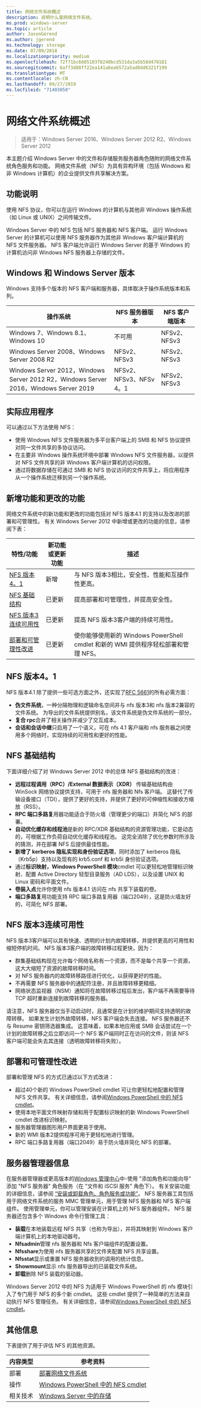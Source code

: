 ```yaml
---
title: 网络文件系统概述
description: 说明什么是网络文件系统。
ms.prod: windows-server
ms.topic: article
author: JasonGerend
ms.author: jgerend
ms.technology: storage
ms.date: 07/09/2018
ms.localizationpriority: medium
ms.openlocfilehash: 72f71bc6605103f8240bcd531da3a5b58d470181
ms.sourcegitcommit: 6aff3d88ff22ea141a6ea6572a5ad8dd6321f199
ms.translationtype: MT
ms.contentlocale: zh-CN
ms.lasthandoff: 09/27/2019
ms.locfileid: "71403050"
---
```

# <a name="network-file-system-overview"></a>网络文件系统概述

>适用于：Windows Server 2016、Windows Server 2012 R2、Windows Server 2012

本主题介绍 Windows Server 中的文件和存储服务服务器角色随附的网络文件系统角色服务和功能。 网络文件系统（NFS）为具有异构环境（包括 Windows 和非 Windows 计算机）的企业提供文件共享解决方案。

## <a name="feature-description"></a>功能说明

使用 NFS 协议，你可以在运行 Windows 的计算机与其他非 Windows 操作系统（如 Linux 或 UNIX）之间传输文件。

Windows Server 中的 NFS 包括 NFS 服务器和 NFS 客户端。 运行 Windows Server 的计算机可以使用 NFS 服务器作为其他非 Windows 客户端计算机的 NFS 文件服务器。 NFS 客户端允许运行 Windows Server 的基于 Windows 的计算机访问非 Windows NFS 服务器上存储的文件。

## <a name="windows-and-windows-server-versions"></a>Windows 和 Windows Server 版本

Windows 支持多个版本的 NFS 客户端和服务器，具体取决于操作系统版本和系列。 

| 操作系统 | NFS 服务器版本 |NFS 客户端版本|
| ----------------- | ------------------- | ----------------- |
| Windows 7、Windows 8.1、Windows 10 | 不可用 | NFSv2、NFSv3 |
| Windows Server 2008、Windows Server 2008 R2 | NFSv2、NFSv3 | NFSv2、NFSv3 |
| Windows Server 2012，Windows Server 2012 R2，Windows Server 2016，Windows Server 2019 | NFSv2、NFSv3、NFSv 4。1  | NFSv2、NFSv3 |

## <a name="practical-applications"></a>实际应用程序

可以通过以下方法使用 NFS：

- 使用 Windows NFS 文件服务器为多平台客户端上的 SMB 和 NFS 协议提供对同一文件共享的多协议访问。
- 在主要非 Windows 操作系统环境中部署 Windows NFS 文件服务器，以提供对 NFS 文件共享的非 Windows 客户端计算机的访问权限。
- 通过将数据存储在可通过 SMB 和 NFS 协议访问的文件共享上，将应用程序从一个操作系统迁移到另一个操作系统。

## <a name="new-and-changed-functionality"></a>新增功能和更改的功能

网络文件系统中的新功能和更改的功能包括对 NFS 版本4.1 的支持以及改进的部署和可管理性。 有关 Windows Server 2012 中新增或更改的功能的信息，请参阅下表：

|特性/功能|新功能或更新功能|描述|
|---|---|---|
|[NFS 版本4。1](#nfs-version-41)|新增|与 NFS 版本3相比，安全性、性能和互操作性更高。|
|[NFS 基础结构](#nfs-infrastructure)|已更新|提高部署和可管理性，并提高安全性。|
|[NFS 版本3连续可用性](#nfs-version-3-continuous-availability)|已更新|提高 NFS 版本3客户端的持续可用性。|
|[部署和可管理性改进](#deployment-and-manageability-improvements)|已更新|使你能够使用新的 Windows PowerShell cmdlet 和新的 WMI 提供程序轻松部署和管理 NFS。|

## <a name="nfs-version-41"></a>NFS 版本4。1

NFS 版本4.1 除了提供一些可选方面之外，还实现了[RFC 5661](https://tools.ietf.org/html/rfc5661)的所有必需方面：

- **伪文件系统**，一种分隔物理和逻辑命名空间并与 nfs 版本3和 nfs 版本2兼容的文件系统。 为导出的文件系统提供别名，该文件系统是伪文件系统的一部分。
- **复合 rpc**合并了相关操作并减少了交互成本。
- **会话和会话中继**只启用了一个语义，可在 nfs 4.1 客户端和 nfs 服务器之间使用多个网络时，实现持续的可用性和更好的性能。

## <a name="nfs-infrastructure"></a>NFS 基础结构

下面详细介绍了对 Windows Server 2012 中的总体 NFS 基础结构的改进：

- **远程过程调用（RPC）/External 数据表示（XDR）** 传输基础结构由 WinSock 网络协议提供支持，可用于 nfs 服务器和 Nfs 客户端。 这替代了传输设备接口（TDI），提供了更好的支持，并提供了更好的可伸缩性和接收方缩放（RSS）。
- **RPC 端口多路复**用器功能适合于防火墙（管理更少的端口）并简化 NFS 的部署。
- **自动优化缓存和线程池**是新的 RPC/XDR 基础结构的资源管理功能，它是动态的，可根据工作负荷自动优化缓存和线程池。 这完全消除了优化参数时所涉及的猜测，并在部署 NFS 后提供最佳性能。
- **新增了 kerberos 隐私实现和身份验证选项**，同时添加了 kerberos 隐私（Krb5p）支持以及现有的 krb5.conf 和 krb5i 身份验证选项。
- 通过**标识映射，Windows PowerShell 模块**cmdlet 可以更轻松地管理标识映射、配置 Active Directory 轻型目录服务（AD LDS），以及设置 UNIX 和 Linux 密码和平面文件。
- **卷装入点**允许你使用 nfs 版本4.1 访问在 nfs 共享下装载的卷。
- **端口多路复**用功能支持 RPC 端口多路复用器（端口2049），这是防火墙友好的，可简化 NFS 部署。

## <a name="nfs-version-3-continuous-availability"></a>NFS 版本3连续可用性

NFS 版本3客户端可以具有快速、透明的计划内故障转移，并提供更高的可用性和缩短停机时间。 NFS 版本3客户端的故障转移过程更快，因为：

- 群集基础结构现在允许每个网络名称有一个资源，而不是每个共享一个资源，这大大缩短了资源的故障转移时间。
- 对 NFS 服务器内的故障转移路径进行优化，以获得更好的性能。
- 不再需要 NFS 服务器中的通配符注册，并且故障转移更精细。
- 网络状态监视器（NSM）通知将在故障转移过程后发出，客户端不再需要等待 TCP 超时重新连接到故障转移的服务器。

请注意，NFS 服务器仅当手动启动时，且通常是在计划的维护期间支持透明的故障转移。 如果发生计划外故障转移，NFS 客户端会失去连接。 NFS 服务器还不与 Resume 密钥筛选器集成。 这意味着，如果本地应用或 SMB 会话尝试在一个计划的故障转移之后立即访问一个 NFS 客户端同时正在访问的文件，则该 NFS 客户端可能会失去其连接（透明故障转移将失败）。

## <a name="deployment-and-manageability-improvements"></a>部署和可管理性改进

部署和管理 NFS 的方式已通过以下方式改进：

- 超过40个新的 Windows PowerShell cmdlet 可让你更轻松地配置和管理 NFS 文件共享。 有关详细信息，请参阅[Windows PowerShell 中的 NFS cmdlet](https://docs.microsoft.com/powershell/module/nfs/?view=win10-ps)。
- 使用本地平面文件映射存储和用于配置标识映射的新 Windows PowerShell cmdlet 改进标识映射。
- 服务器管理器图形用户界面更易于使用。
- 新的 WMI 版本2提供程序可用于更轻松地进行管理。
- RPC 端口多路复用器（端口2049）易于防火墙并简化 NFS 的部署。

## <a name="server-manager-information"></a>服务器管理器信息

在服务器管理器或更高版本的[Windows 管理中心](../../manage/windows-admin-center/understand/windows-admin-center.md)中-使用 "添加角色和功能向导" 添加 "NFS 服务器" 角色服务（在 "文件和 iSCSI 服务" 角色下）。 有关安装功能的详细信息，请参阅 [“安装或卸载角色、角色服务或功能”](<https://docs.microsoft.com/previous-versions/windows/it-pro/windows-server-2012-R2-and-2012/hh831809(v=ws.11)>)。 NFS 服务器工具包括用于网络文件系统的服务 MMC 管理单元，用于管理 NFS 服务器和 NFS 客户端组件。 使用管理单元，你可以管理安装在计算机上的 NFS 服务器组件。 NFS 服务器还包含多个 Windows 命令行管理工具：

- **装载**在本地装载远程 NFS 共享（也称为导出），并将其映射到 Windows 客户端计算机上的本地驱动器号。
- **Nfsadmin**管理 nfs 服务器和 Nfs 客户端组件的配置设置。
- **Nfsshare**为使用 nfs 服务器共享的文件夹配置 NFS 共享设置。
- **Nfsstat**显示或重置 NFS 服务器收到的调用的统计信息。
- **Showmount**显示 nfs 服务器导出的已装载文件系统。
- **卸载**删除 NFS 装载的驱动器。

Windows Server 2012 中的 NFS 为适用于 Windows PowerShell 的 nfs 模块引入了专门用于 NFS 的多个新 cmdlet。 这些 cmdlet 提供了一种简单的方法来自动执行 NFS 管理任务。 有关详细信息，请参阅[Windows PowerShell 中的 NFS cmdlet](https://docs.microsoft.com/powershell/module/nfs/?view=win10-ps)。

## <a name="additional-information"></a>其他信息

下表提供了用于评估 NFS 的其他资源。

|内容类型|参考资料|
|---|---|
|部署|[部署网络文件系统](deploy-nfs.md)|
|操作|[Windows PowerShell 中的 NFS cmdlet](https://docs.microsoft.com/powershell/module/nfs/?view=win10-ps)|
|相关技术|[Windows Server 中的存储](../storage.md)|
